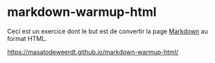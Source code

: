 # markdown-warmup-html

Ceci est un exercice dont le but est de convertir la page [Markdown](https://github.com/becodeorg/BXL-Swartz-3-21/tree/master/02-Markdown) au format HTML. 

https://masatodeweerdt.github.io/markdown-warmup-html/
